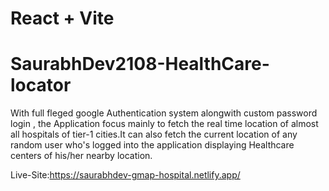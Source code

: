 # React + Vite
# SaurabhDev2108-HealthCare-locator

With full fleged google Authentication system alongwith custom password login , the Application focus mainly to fetch the real time location of almost all hospitals of tier-1 cities.It can also fetch the current location of any random user who's logged into the application displaying Healthcare centers of his/her nearby location.

Live-Site:https://saurabhdev-gmap-hospital.netlify.app/
